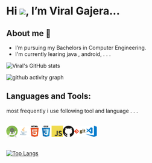 # Hi <img width="30px" src="https://raw.githubusercontent.com/TheDudeThatCode/TheDudeThatCode/master/Assets/Hi.gif" />, I’m Viral Gajera...

## About me 🚀
* I’m pursuing my Bachelors in Computer Engineering.
* I'm currently learing java , android, . . .

<!-- git hub stats -->
![Viral's GitHub stats](https://github-readme-stats.vercel.app/api?username=Viral-Gajera&show_icons=true)

<!-- activity graph -->
 ![github activity graph](https://activity-graph.herokuapp.com/graph?username=Viral-Gajera&theme=github&layout=compact&title_color=FF69B4&hide_border=true&area=true)
</div>


## Languages and Tools:

most frequently i use following tool and language . . .<br><br>

<!-- tool and language icon -->
<img align="left" alt="Android" width="30px" src="https://github.com/Viral-Gajera/Viral-Gajera/blob/d5591868c4d8e0e06fd80386fda72e2e453a4ec9/icon/Android_Studio_Icon_(2014-2019).svg.png" />
<img align="left" alt="Java" width="30px" src="https://github.com/Viral-Gajera/Viral-Gajera/blob/d1d34a1bf942b7c38086a8e3db2c5a868e03e43f/icon/java_icon.png" />
<img align="left" alt="HTML5" width="30px" src="https://raw.githubusercontent.com/github/explore/80688e429a7d4ef2fca1e82350fe8e3517d3494d/topics/html/html.png" />
<img align="left" alt="CSS3" width="30px" src="https://raw.githubusercontent.com/github/explore/80688e429a7d4ef2fca1e82350fe8e3517d3494d/topics/css/css.png" />
<img align="left" alt="JavaScript" width="30px" src="https://raw.githubusercontent.com/github/explore/80688e429a7d4ef2fca1e82350fe8e3517d3494d/topics/javascript/javascript.png" />
<img align="left" alt="GitHub" width="30px" src="https://raw.githubusercontent.com/github/explore/78df643247d429f6cc873026c0622819ad797942/topics/github/github.png" />
<img align="left" alt="Git" width="30px" src="https://raw.githubusercontent.com/github/explore/80688e429a7d4ef2fca1e82350fe8e3517d3494d/topics/git/git.png" />
<img align="left" alt="Visual Studio Code" width="30px" src="https://raw.githubusercontent.com/github/explore/80688e429a7d4ef2fca1e82350fe8e3517d3494d/topics/visual-studio-code/visual-studio-code.png" />


<br>
<br>
<br>



<!-- most used language -->
[![Top Langs](https://github-readme-stats.vercel.app/api/top-langs/?username=Viral-Gajera&hide=TeX)](https://github.com/anuraghazra/github-readme-stats)


<!-- recant git hub activity -->




<!-- waka time profile -->
<!-- [![willianrod's wakatime stats](https://github-readme-stats.vercel.app/api/wakatime?username=ViralGajera)](https://github.com/anuraghazra/github-readme-stats) -->

